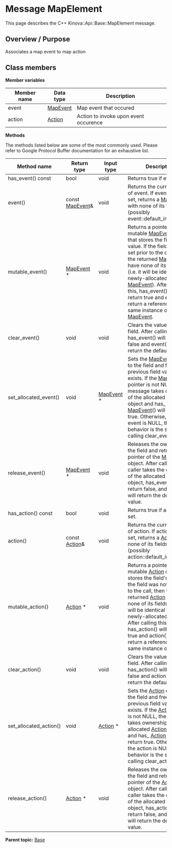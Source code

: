 # Message MapElement

This page describes the C++ Kinova::Api::Base::MapElement message.

## Overview / Purpose

Associates a map event to map action

## Class members

 **Member variables** 

|Member name|Data type|Description|
|-----------|---------|-----------|
|event| [MapEvent](msg_Base_MapEvent.md#)|Map event that occured|
|action| [Action](msg_Base_Action.md#)|Action to invoke upon event occurence|

 **Methods** 

The methods listed below are some of the most commonly used. Please refer to Google Protocol Buffer documentation for an exhaustive list.

|Method name|Return type|Input type|Description|
|-----------|-----------|----------|-----------|
|has\_event\(\) const|bool|void|Returns true if event is set.|
|event\(\)|const [MapEvent](msg_Base_MapEvent.md#)&|void|Returns the current value of event. If event is not set, returns a [MapEvent](msg_Base_MapEvent.md#) with none of its fields set \(possibly event::default\_instance\(\)\).|
|mutable\_event\(\)| [MapEvent](msg_Base_MapEvent.md#) \*|void|Returns a pointer to the mutable [MapEvent](msg_Base_MapEvent.md#) object that stores the field's value. If the field was not set prior to the call, then the returned [MapEvent](msg_Base_MapEvent.md#) will have none of its fields set \(i.e. it will be identical to a newly-allocated [MapEvent](msg_Base_MapEvent.md#)\). After calling this, has\_event\(\) will return true and event\(\) will return a reference to the same instance of [MapEvent](msg_Base_MapEvent.md#).|
|clear\_event\(\)|void|void|Clears the value of the field. After calling this, has\_event\(\) will return false and event\(\) will return the default value.|
|set\_allocated\_event\(\)|void| [MapEvent](msg_Base_MapEvent.md#) \*|Sets the [MapEvent](msg_Base_MapEvent.md#) object to the field and frees the previous field value if it exists. If the [MapEvent](msg_Base_MapEvent.md#) pointer is not NULL, the message takes ownership of the allocated [MapEvent](msg_Base_MapEvent.md#) object and has\_ [MapEvent](msg_Base_MapEvent.md#)\(\) will return true. Otherwise, if the event is NULL, the behavior is the same as calling clear\_event\(\).|
|release\_event\(\)| [MapEvent](msg_Base_MapEvent.md#) \*|void|Releases the ownership of the field and returns the pointer of the [MapEvent](msg_Base_MapEvent.md#) object. After calling this, caller takes the ownership of the allocated [MapEvent](msg_Base_MapEvent.md#) object, has\_event\(\) will return false, and event\(\) will return the default value.|
|has\_action\(\) const|bool|void|Returns true if action is set.|
|action\(\)|const [Action](msg_Base_Action.md#)&|void|Returns the current value of action. If action is not set, returns a [Action](msg_Base_Action.md#) with none of its fields set \(possibly action::default\_instance\(\)\).|
|mutable\_action\(\)| [Action](msg_Base_Action.md#) \*|void|Returns a pointer to the mutable [Action](msg_Base_Action.md#) object that stores the field's value. If the field was not set prior to the call, then the returned [Action](msg_Base_Action.md#) will have none of its fields set \(i.e. it will be identical to a newly-allocated [Action](msg_Base_Action.md#)\). After calling this, has\_action\(\) will return true and action\(\) will return a reference to the same instance of [Action](msg_Base_Action.md#).|
|clear\_action\(\)|void|void|Clears the value of the field. After calling this, has\_action\(\) will return false and action\(\) will return the default value.|
|set\_allocated\_action\(\)|void| [Action](msg_Base_Action.md#) \*|Sets the [Action](msg_Base_Action.md#) object to the field and frees the previous field value if it exists. If the [Action](msg_Base_Action.md#) pointer is not NULL, the message takes ownership of the allocated [Action](msg_Base_Action.md#) object and has\_ [Action](msg_Base_Action.md#)\(\) will return true. Otherwise, if the action is NULL, the behavior is the same as calling clear\_action\(\).|
|release\_action\(\)| [Action](msg_Base_Action.md#) \*|void|Releases the ownership of the field and returns the pointer of the [Action](msg_Base_Action.md#) object. After calling this, caller takes the ownership of the allocated [Action](msg_Base_Action.md#) object, has\_action\(\) will return false, and action\(\) will return the default value.|

**Parent topic:** [Base](../references/summary_Base.md)

